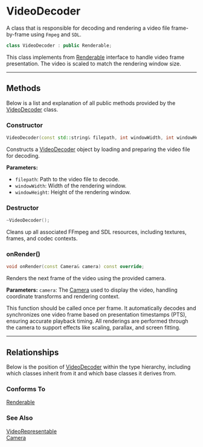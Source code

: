 # VideoDecoder
A class that is responsible for 
decoding and rendering a video file frame-by-frame using 
`Fmpeg` and `SDL`. 

```c++
class VideoDecoder : public Renderable;
```

This class implements from [Renderable](Renderable.md) interface to handle video frame presentation.
The video is scaled to match the rendering window size.

---

## Methods

Below is a list and explanation of all public methods
provided by the [VideoDecoder](VideoDecoder.md) class.

### Constructor

```c++
VideoDecoder(const std::string& filepath, int windowWidth, int windowHeight);
```

Constructs a [VideoDecoder](VideoDecoder.md) object by 
loading and preparing the video file for decoding.

**Parameters:**
- `filepath`: Path to the video file to decode.
- `windowWidth`: Width of the rendering window.
- `windowHeight`: Height of the rendering window.

### Destructor

```c++
~VideoDecoder();
```

Cleans up all associated FFmpeg and SDL resources, including textures, frames, and codec contexts.

### onRender()

```c++
void onRender(const Camera& camera) const override;
```

Renders the next frame of the video using the provided camera.

**Parameters:**
`camera`: The [Camera](Camera.md) used to display the video, handling coordinate transforms and rendering context.

This function should be called once per frame.
It automatically decodes and synchronizes one video frame based on presentation timestamps (PTS), ensuring accurate playback timing.
All renderings are performed through the camera to support effects like scaling, parallax, and screen fitting.

---

## Relationships
Below is the position of [VideoDecoder](VideoDecoder.md)
within the type hierarchy, including which classes inherit
from it and which base classes it derives from.

### Conforms To
[Renderable](Renderable.md)

### See Also
[VideoRepresentable](VideoRepresentable.md) <br>
[Camera](Camera.md)